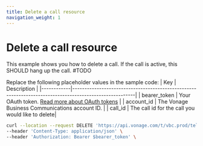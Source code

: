 ```yaml
---
title: Delete a call resource
navigation_weight: 1
---
```


# Delete a call resource

This example shows you how to delete a call. If the call is active, this SHOULD hang up the call. #TODO

Replace the following placeholder values in the sample code:
| Key        | Description                                                                                            |
|------------|--------------------------------------------------------------------------------------------------------|
| bearer_token | Your OAuth token. [Read more about OAuth tokens](https://developer.nexmo.com/vonage-business-cloud/vbc-apis/getting-started/authentication) |
| account_id | The Vonage Business Communications account ID. |
| call_id | The call id for the call you would like to delete| 

``` bash
curl --location --request DELETE 'https://api.vonage.com/t/vbc.prod/telephony/v3/cc/accounts/$account_id/calls/$call_id' \
--header 'Content-Type: application/json' \
--header 'Authorization: Bearer $bearer_token' \
```

